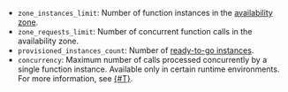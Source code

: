 * `zone_instances_limit`: Number of function instances in the [availability zone](../../overview/concepts/geo-scope.md).
* `zone_requests_limit`: Number of concurrent function calls in the availability zone.
* `provisioned_instances_count`: Number of [ready-to-go instances](../../functions/concepts/function.md#provisioned-instances).
* `concurrency`: Maximum number of calls processed concurrently by a single function instance. Available only in certain runtime environments. For more information, see [{#T}](../../functions/concepts/function.md#concurrency).
